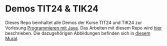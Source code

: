 # Demos TIT24 & TIK24

Dieses Repo beinhaltet alle Demos der Kurse TIT24 und TIK24 zur Vorlesung [Programmieren mit Java](https://jappuccini.github.io/java-docs/production/). Das Arbeiten mit diesem Repo wird [hier](https://jappuccini.github.io/java-docs/production/additional-material/daniel/github-repos) beschrieben. Die dazugehörigen Abbildungen befinden sich in [diesem Mural](https://app.mural.co/t/programmierungwwibe2248240/m/programmierungwwibe2248240/1744631567244/2ee1a9403d4c0de84aef1b4403ff4cb3af98b9e9?sender=u89fa29f65a094878a3509842).
